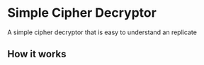 # Simple Cipher Decryptor
A simple cipher decryptor that is easy to understand an replicate
## How it works
